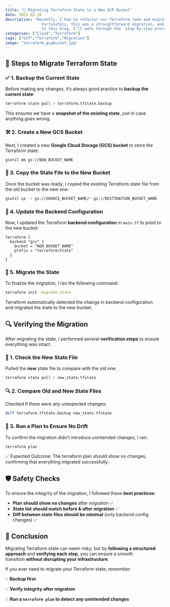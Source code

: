 ```yaml
---
title: "🚀 Migrating Terraform State to a New GCP Bucket"
date: 2025-02-28
description: "Recently, I had to refactor our Terraform code and migrate the Terraform state file to a new GCP bucket. 
                Fortunately, this was a straightforward migration, and I didn’t have to recreate any resources—just a quick state transfer was required.
                In this blog, I'll walk through the  step-by-step process I followed to ensure a smooth and  safe migration  of our Terraform state."
categories: ["Cloud","Terraform"]
tags: ["GCP","Terraform","Migration"]
image: "terraform_gcpbucket.jpg"
---
```


## 📌 Steps to Migrate Terraform State

### ✅ 1. Backup the Current State

Before making any changes, it’s always good practice to **backup the current state**:

```bash
terraform state pull > terraform.tfstate.backup
```

This ensures we have a **snapshot of the existing state**, just in case anything goes wrong.

### 🛠️ 2. Create a New GCS Bucket

Next, I created a new **Google Cloud Storage (GCS) bucket** to store the Terraform state:

```bash
gsutil mb gs://NEW_BUCKET_NAME
```

### 📂 3. Copy the State File to the New Bucket

Once the bucket was ready, I copied the existing Terraform state file from the old bucket to the new one:

```bash
gsutil cp -r gs://SOURCE_BUCKET_NAME/* gs://DESTINATION_BUCKET_NAME
```

### 📝 4. Update the Backend Configuration

Now, I updated the Terraform **backend configuration** in `main.tf` to point to the new bucket:

```hcl
terraform {
  backend "gcs" {
    bucket = "NEW_BUCKET_NAME"
    prefix = "terraform/state"
  }
}
```

### 🔄 5. Migrate the State

To finalize the migration, I ran the following command:

```bash
terraform init -migrate-state
```

Terraform automatically detected the change in backend configuration and migrated the state to the new bucket.

## 🔍 Verifying the Migration

After migrating the state, I performed several **verification steps** to ensure everything was intact.

### 🧐 1. Check the New State File

Pulled the **new** state file to compare with the old one:

```bash
terraform state pull > new_state.tfstate
```

### 🔍 2. Compare Old and New State Files

Checked if there were any unexpected changes:

```bash
diff terraform.tfstate.backup new_state.tfstate
```

### 🔄 3. Run a Plan to Ensure No Drift

To confirm the migration didn't introduce unintended changes, I ran:

```bash
terraform plan
```

✅ Expected Outcome: The terraform plan should show no changes, confirming that everything migrated successfully.

## 🛡️ Safety Checks

To ensure the integrity of the migration, I followed these **best practices**:

- **Plan should show no changes** after migration ✅
- **State list should match before & after migration** ✅
- **Diff between state files should be minimal** (only backend config changes) ✅
  
## 🎉 Conclusion

Migrating Terraform state can seem risky, but by **following a structured approach** and **verifying each step**, you can ensure a smooth transition **without disrupting your infrastructure**.

If you ever need to migrate your Terraform state, remember:

💡 **Backup first**

💡 **Verify integrity after migration**

💡 **Run a `terraform plan` to detect any unintended changes**